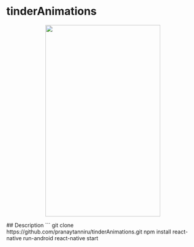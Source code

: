 # tinderAnimations
<p align="center">
  <img src="gitImages/animations.gif" width=300 height=500>
</p>
## Description
```
  git clone https://github.com/pranaytanniru/tinderAnimations.git
  npm install
  react-native run-android
  react-native start
  
```
